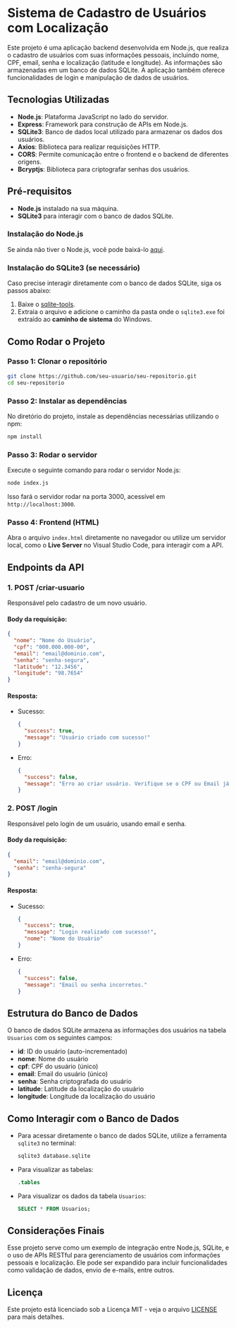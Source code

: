 
# Sistema de Cadastro de Usuários com Localização

Este projeto é uma aplicação backend desenvolvida em Node.js, que realiza o cadastro de usuários com suas informações pessoais, incluindo nome, CPF, email, senha e localização (latitude e longitude). As informações são armazenadas em um banco de dados SQLite. A aplicação também oferece funcionalidades de login e manipulação de dados de usuários.

## Tecnologias Utilizadas

- **Node.js**: Plataforma JavaScript no lado do servidor.
- **Express**: Framework para construção de APIs em Node.js.
- **SQLite3**: Banco de dados local utilizado para armazenar os dados dos usuários.
- **Axios**: Biblioteca para realizar requisições HTTP.
- **CORS**: Permite comunicação entre o frontend e o backend de diferentes origens.
- **Bcryptjs**: Biblioteca para criptografar senhas dos usuários.

## Pré-requisitos

- **Node.js** instalado na sua máquina.
- **SQLite3** para interagir com o banco de dados SQLite.

### Instalação do Node.js

Se ainda não tiver o Node.js, você pode baixá-lo [aqui](https://nodejs.org/).

### Instalação do SQLite3 (se necessário)

Caso precise interagir diretamente com o banco de dados SQLite, siga os passos abaixo:

1. Baixe o [sqlite-tools](https://www.sqlite.org/download.html).
2. Extraia o arquivo e adicione o caminho da pasta onde o `sqlite3.exe` foi extraído ao **caminho de sistema** do Windows.

## Como Rodar o Projeto

### Passo 1: Clonar o repositório

```bash
git clone https://github.com/seu-usuario/seu-repositorio.git
cd seu-repositorio
```

### Passo 2: Instalar as dependências

No diretório do projeto, instale as dependências necessárias utilizando o npm:

```bash
npm install
```

### Passo 3: Rodar o servidor

Execute o seguinte comando para rodar o servidor Node.js:

```bash
node index.js
```

Isso fará o servidor rodar na porta 3000, acessível em `http://localhost:3000`.

### Passo 4: Frontend (HTML)

Abra o arquivo `index.html` diretamente no navegador ou utilize um servidor local, como o **Live Server** no Visual Studio Code, para interagir com a API.

## Endpoints da API

### 1. **POST /criar-usuario**
Responsável pelo cadastro de um novo usuário.

#### Body da requisição:
```json
{
  "nome": "Nome do Usuário",
  "cpf": "000.000.000-00",
  "email": "email@dominio.com",
  "senha": "senha-segura",
  "latitude": "12.3456",
  "longitude": "98.7654"
}
```

#### Resposta:
- Sucesso:
  ```json
  {
    "success": true,
    "message": "Usuário criado com sucesso!"
  }
  ```
- Erro:
  ```json
  {
    "success": false,
    "message": "Erro ao criar usuário. Verifique se o CPF ou Email já está cadastrado."
  }
  ```

### 2. **POST /login**
Responsável pelo login de um usuário, usando email e senha.

#### Body da requisição:
```json
{
  "email": "email@dominio.com",
  "senha": "senha-segura"
}
```

#### Resposta:
- Sucesso:
  ```json
  {
    "success": true,
    "message": "Login realizado com sucesso!",
    "nome": "Nome do Usuário"
  }
  ```
- Erro:
  ```json
  {
    "success": false,
    "message": "Email ou senha incorretos."
  }
  ```

## Estrutura do Banco de Dados

O banco de dados SQLite armazena as informações dos usuários na tabela `Usuarios` com os seguintes campos:

- **id**: ID do usuário (auto-incrementado)
- **nome**: Nome do usuário
- **cpf**: CPF do usuário (único)
- **email**: Email do usuário (único)
- **senha**: Senha criptografada do usuário
- **latitude**: Latitude da localização do usuário
- **longitude**: Longitude da localização do usuário

## Como Interagir com o Banco de Dados

- Para acessar diretamente o banco de dados SQLite, utilize a ferramenta `sqlite3` no terminal:
  ```bash
  sqlite3 database.sqlite
  ```
- Para visualizar as tabelas:
  ```sql
  .tables
  ```
- Para visualizar os dados da tabela `Usuarios`:
  ```sql
  SELECT * FROM Usuarios;
  ```

## Considerações Finais

Esse projeto serve como um exemplo de integração entre Node.js, SQLite, e o uso de APIs RESTful para gerenciamento de usuários com informações pessoais e localização. Ele pode ser expandido para incluir funcionalidades como validação de dados, envio de e-mails, entre outros.

## Licença

Este projeto está licenciado sob a Licença MIT - veja o arquivo [LICENSE](LICENSE) para mais detalhes.
